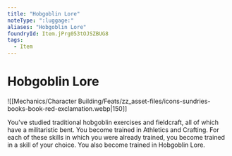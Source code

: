 ```yaml
---
title: "Hobgoblin Lore"
noteType: ":luggage:"
aliases: "Hobgoblin Lore"
foundryId: Item.jPrg053tOJSZBUG8
tags:
  - Item
---
```


# Hobgoblin Lore
![[Mechanics/Character Building/Feats/zz_asset-files/icons-sundries-books-book-red-exclamation.webp|150]]

You've studied traditional hobgoblin exercises and fieldcraft, all of which have a militaristic bent. You become trained in Athletics and Crafting. For each of these skills in which you were already trained, you become trained in a skill of your choice. You also become trained in Hobgoblin Lore.
